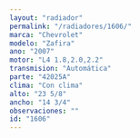 ```yaml
---
layout: "radiador"
permalink: "/radiadores/1606/"
marca: "Chevrolet"
modelo: "Zafira"
ano: "2007"
motor: "L4 1.8,2.0,2.2"
transmision: "Automática"
parte: "42025A"
clima: "Con clima"
alto: "23 5/8"
ancho: "14 3/4"
observaciones: ""
id: "1606"
---
```


